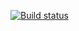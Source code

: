 [![Build status](https://ci.appveyor.com/api/projects/status/v50y3da0fcwa952h?svg=true)](https://ci.appveyor.com/project/McLaudDV/ahj-2-1-goblin-game)




